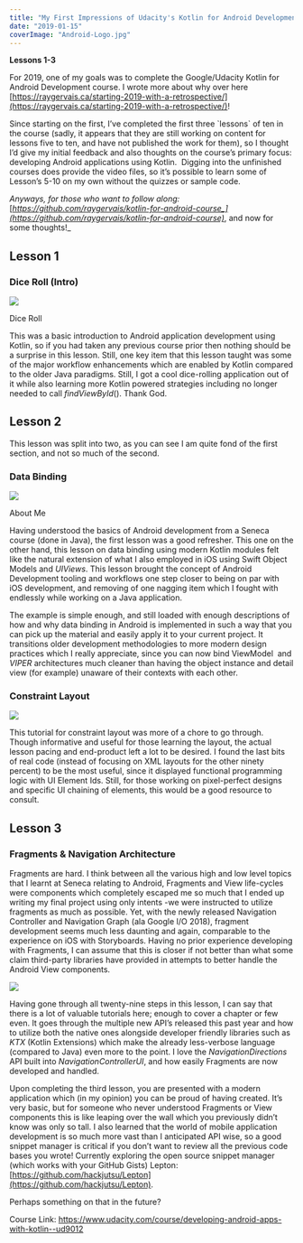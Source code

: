 ```yaml
---
title: "My First Impressions of Udacity's Kotlin for Android Development"
date: "2019-01-15"
coverImage: "Android-Logo.jpg"
---
```


**Lessons 1-3**

For 2019, one of my goals was to complete the Google/Udacity Kotlin for Android Development course. I wrote more about why over here [https://raygervais.ca/starting-2019-with-a-retrospective/](https://raygervais.ca/starting-2019-with-a-retrospective/)!

Since starting on the first, I’ve completed the first three \`lessons\` of ten in the course (sadly, it appears that they are still working on content for lessons five to ten, and have not published the work for them), so I thought I’d give my initial feedback and also thoughts on the course’s primary focus: developing Android applications using Kotlin.  Digging into the unfinished courses does provide the video files, so it’s possible to learn some of Lesson’s 5-10 on my own without the quizzes or sample code.

_Anyways, for those who want to follow along:_ [_https://github.com/raygervais/kotlin-for-android-course_](https://github.com/raygervais/kotlin-for-android-course)_, and now for some thoughts!_

## Lesson 1

### Dice Roll (Intro)

![](images/Dice-Roll.png)

Dice Roll

This was a basic introduction to Android application development using Kotlin, so if you had taken any previous course prior then nothing should be a surprise in this lesson. Still, one key item that this lesson taught was some of the major workflow enhancements which are enabled by Kotlin compared to the older Java paradigms. Still, I got a cool dice-rolling application out of it while also learning more Kotlin powered strategies including no longer needed to call _findViewById_(). Thank God.

## Lesson 2

This lesson was split into two, as you can see I am quite fond of the first section, and not so much of the second.

### Data Binding

![](images/About-Me.png)

About Me

Having understood the basics of Android development from a Seneca course (done in Java), the first lesson was a good refresher. This one on the other hand, this lesson on data binding using modern Kotlin modules felt like the natural extension of what I also employed in iOS using Swift Object Models and _UIViews_. This lesson brought the concept of Android Development tooling and workflows one step closer to being on par with iOS development, and removing of one nagging item which I fought with endlessly while working on a Java application.

The example is simple enough, and still loaded with enough descriptions of how and why data binding in Android is implemented in such a way that you can pick up the material and easily apply it to your current project. It transitions older development methodologies to more modern design practices which I really appreciate, since you can now bind ViewModel  and _VIPER_ architectures much cleaner than having the object instance and detail view (for example) unaware of their contexts with each other.

### Constraint Layout

![](images/ColorMyViews.png)

This tutorial for constraint layout was more of a chore to go through. Though informative and useful for those learning the layout, the actual lesson pacing and end-product left a lot to be desired. I found the last bits of real code (instead of focusing on XML layouts for the other ninety percent) to be the most useful, since it displayed functional programming logic with UI Element Ids. Still, for those working on pixel-perfect designs and specific UI chaining of elements, this would be a good resource to consult.

## Lesson 3

### Fragments & Navigation Architecture

Fragments are hard. I think between all the various high and low level topics that I learnt at Seneca relating to Android, Fragments and View life-cycles were components which completely escaped me so much that I ended up writing my final project using only intents -we were instructed to utilize fragments as much as possible. Yet, with the newly released Navigation Controller and Navigation Graph (ala Google I/O 2018), fragment development seems much less daunting and again, comparable to the experience on iOS with Storyboards. Having no prior experience developing with Fragments, I can assume that this is closer if not better than what some claim third-party libraries have provided in attempts to better handle the Android View components.

![](images/Android-Trivia.png)

Having gone through all twenty-nine steps in this lesson, I can say that there is a lot of valuable tutorials here; enough to cover a chapter or few even. It goes through the multiple new API’s released this past year and how to utilize both the native ones alongside developer friendly libraries such as _KTX_ (Kotlin Extensions) which make the already less-verbose language (compared to Java) even more to the point. I love the _NavigationDirections_ API built into _NavigationControllerUI_, and how easily Fragments are now developed and handled.

Upon completing the third lesson, you are presented with a modern application which (in my opinion) you can be proud of having created. It’s very basic, but for someone who never understood Fragments or View components this is like leaping over the wall which you previously didn’t know was only so tall. I also learned that the world of mobile application development is so much more vast than I anticipated API wise, so a good snippet manager is critical if you don’t want to review all the previous code bases you wrote! Currently exploring the open source snippet manager (which works with your GitHub Gists) Lepton: [https://github.com/hackjutsu/Lepton](https://github.com/hackjutsu/Lepton).

Perhaps something on that in the future?

Course Link: https://www.udacity.com/course/developing-android-apps-with-kotlin--ud9012
